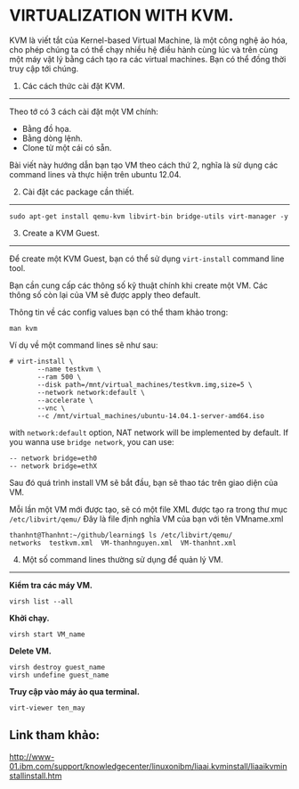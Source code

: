 VIRTUALIZATION WITH KVM.
====================================
KVM là viết tắt của Kernel-based Virtual Machine, là một công nghệ ảo hóa, cho
phép chúng ta có thể chạy nhiều hệ điều hành cùng lúc và trên cùng một máy vật
lý bằng cách tạo ra các virtual machines. Bạn có thể đồng thời truy cập tới chúng.

1. Các cách thức cài đặt KVM.
------------------------------------------
Theo tớ có 3 cách cài đặt một VM chính:
- Bằng đồ họa.
- Bằng dòng lệnh.
- Clone từ một cái có sẵn.

Bài viết này hướng dẫn bạn tạo VM theo cách thứ 2, nghĩa là sử dụng các command lines
và thực hiện trên ubuntu 12.04.

2. Cài đặt các package cần thiết.
--------------------------------------
```
sudo apt-get install qemu-kvm libvirt-bin bridge-utils virt-manager -y
```
3. Create a KVM Guest.
-------------------------
Để create một KVM Guest, bạn có thể sử dụng ```virt-install``` command line tool.

Bạn cần cung cấp các thông số kỹ thuật chính khi create một VM. Các thông số còn lại
của VM sẽ được apply theo default.

Thông tin về các config values bạn có thể tham khảo trong:
```
man kvm
```
Ví dụ về một command lines sẽ như sau:
```
# virt-install \
       --name testkvm \
       --ram 500 \
       --disk path=/mnt/virtual_machines/testkvm.img,size=5 \
       --network network:default \
       --accelerate \
       --vnc \
       --c /mnt/virtual_machines/ubuntu-14.04.1-server-amd64.iso
```

with ```network:default``` option, NAT network will be implemented by default. If you wanna use ```bridge network```, you can use:
```
-- network bridge=eth0
-- network bridge=ethX
```

Sau đó quá trình install VM sẽ bắt đầu, bạn sẽ thao tác trên giao diện của VM.

Mỗi lần một VM mới được tạo, sẽ có một file XML được tạo ra trong thư mục ```/etc/libvirt/qemu/```
Đây là file định nghĩa VM của bạn với tên VMname.xml
```
thanhnt@Thanhnt:~/github/learning$ ls /etc/libvirt/qemu/
networks  testkvm.xml  VM-thanhnguyen.xml  VM-thanhnt.xml
```
4. Một số command lines thường sử dụng để quản lý VM.
----------------------------------------
**Kiểm tra các máy VM.**
```
virsh list --all
```
**Khởi chạy.**
```
virsh start VM_name
```
**Delete VM.**
```
virsh destroy guest_name
virsh undefine guest_name
```
**Truy cập vào máy ảo qua terminal.**
```
virt-viewer ten_may
```

Link tham khảo:
----------------
http://www-01.ibm.com/support/knowledgecenter/linuxonibm/liaai.kvminstall/liaaikvminstallinstall.htm


